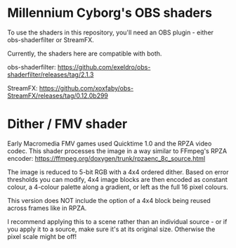 # Millennium Cyborg's OBS shaders

To use the shaders in this repository, you'll need an OBS plugin - either obs-shaderfilter or StreamFX.

Currently, the shaders here are compatible with both.

obs-shaderfilter:
https://github.com/exeldro/obs-shaderfilter/releases/tag/2.1.3

StreamFX:
https://github.com/xoxfaby/obs-StreamFX/releases/tag/0.12.0b299

# Dither / FMV shader

Early Macromedia FMV games used Quicktime 1.0 and the RPZA video codec.
This shader processes the image in a way similar to FFmpeg's RPZA encoder:
https://ffmpeg.org/doxygen/trunk/rpzaenc_8c_source.html

The image is reduced to 5-bit RGB with a 4x4 ordered dither.
Based on error thresholds you can modify, 4x4 image blocks are then
encoded as constant colour, a 4-colour palette along a gradient,
or left as the full 16 pixel colours.

This version does NOT include the option of a 4x4 block being reused across
frames like in RPZA.

I recommend applying this to a scene rather than an individual source - or if you apply
it to a source, make sure it's at its original size. Otherwise the pixel scale might be off!